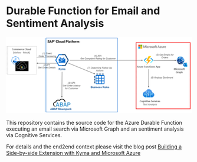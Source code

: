# Durable Function for Email and Sentiment Analysis

![Overview](./pics/Overview_Azure_WhiteBG.png)

This repository contains the source code for the Azure Durable Function executing an email search via Microsoft Graph and an sentiment analysis via Cognitive Services.

For details and the end2end context please visit the blog post [Building a Side-by-side Extension with Kyma and Microsoft Azure](https://blogs.sap.com/2021/01/12/building-a-side-by-side-extension-with-kyma-and-microsoft-azure/)
